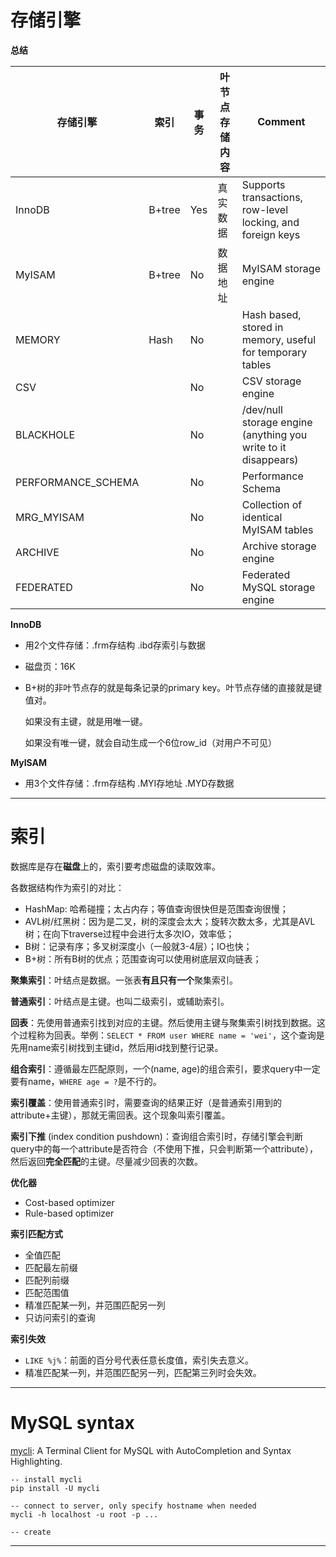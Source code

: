 # 存储引擎

**总结**

| 存储引擎           | 索引   | 事务 | 叶节点存储内容 | Comment                                                      |
| ------------------ | ------ | ---- | -------------- | ------------------------------------------------------------ |
| InnoDB             | B+tree | Yes  | 真实数据       | Supports transactions, row-level locking, and foreign keys   |
| MyISAM             | B+tree | No   | 数据地址       | MyISAM storage engine                                        |
| MEMORY             | Hash   | No   |                | Hash based, stored in memory, useful for temporary tables    |
| CSV                |        | No   |                | CSV storage engine                                           |
| BLACKHOLE          |        | No   |                | /dev/null storage engine (anything you write to it disappears) |
| PERFORMANCE_SCHEMA |        | No   |                | Performance Schema                                           |
| MRG_MYISAM         |        | No   |                | Collection of identical MyISAM tables                        |
| ARCHIVE            |        | No   |                | Archive storage engine                                       |
| FEDERATED          |        | No   |                | Federated MySQL storage engine                               |



**InnoDB**

- 用2个文件存储：.frm存结构 .ibd存索引与数据

- 磁盘页：16K

- B+树的非叶节点存的就是每条记录的primary key。叶节点存储的直接就是键值对。

  如果没有主键，就是用唯一键。

  如果没有唯一键，就会自动生成一个6位row_id（对用户不可见）



**MyISAM**

- 用3个文件存储：.frm存结构 .MYI存地址 .MYD存数据

---



# 索引

数据库是存在**磁盘**上的，索引要考虑磁盘的读取效率。



各数据结构作为索引的对比：

- HashMap: 哈希碰撞；太占内存；等值查询很快但是范围查询很慢；
- AVL树/红黑树：因为是二叉，树的深度会太大；旋转次数太多，尤其是AVL树；在向下traverse过程中会进行太多次IO，效率低；
- B树：记录有序；多叉树深度小（一般就3-4层）；IO也快；
- B+树：所有B树的优点；范围查询可以使用树底层双向链表；



**聚集索引**：叶结点是数据。一张表**有且只有一个**聚集索引。

**普通索引**：叶结点是主键。也叫二级索引，或辅助索引。

**回表**：先使用普通索引找到对应的主键。然后使用主键与聚集索引树找到数据。这个过程称为回表。举例：`SELECT * FROM user WHERE name = 'wei'`，这个查询是先用name索引树找到主键id，然后用id找到整行记录。

**组合索引**：遵循最左匹配原则，一个(name, age)的组合索引，要求query中一定要有name，`WHERE age = ?`是不行的。

**索引覆盖**：使用普通索引时，需要查询的结果正好（是普通索引用到的attribute+主键），那就无需回表。这个现象叫索引覆盖。

**索引下推** (index condition pushdown)：查询组合索引时，存储引擎会判断query中的每一个attribute是否符合（不使用下推，只会判断第一个attribute），然后返回**完全匹配**的主键。尽量减少回表的次数。



**优化器**

- Cost-based optimizer
- Rule-based optimizer



**索引匹配方式**

- 全值匹配
- 匹配最左前缀
- 匹配列前缀
- 匹配范围值
- 精准匹配某一列，并范围匹配另一列
- 只访问索引的查询



**索引失效**

- `LIKE %j%`：前面的百分号代表任意长度值，索引失去意义。
- 精准匹配某一列，并范围匹配另一列，匹配第三列时会失效。

---



# MySQL syntax

[mycli](https://github.com/dbcli/mycli): A Terminal Client for MySQL with AutoCompletion and Syntax Highlighting.

```mysql
-- install mycli 
pip install -U mycli

-- connect to server, only specify hostname when needed
mycli -h localhost -u root -p ...

-- create

```

---

